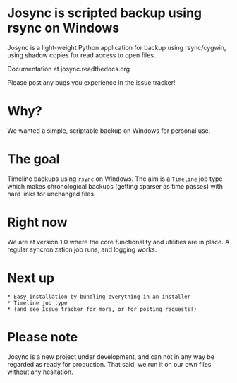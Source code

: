 # Josync is scripted backup using rsync on Windows

Josync is a light-weight Python application for backup using rsync/cygwin, using shadow copies for read access to open files.

Documentation at josync.readthedocs.org

Please post any bugs you experience in the issue tracker!

# Why?

We wanted a simple, scriptable backup on Windows for personal use.

# The goal

Timeline backups using ``rsync`` on Windows. The aim is a ``Timeline`` job type which makes chronological backups (getting sparser as time passes) with hard links for unchanged files.

# Right now

We are at version 1.0 where the core functionality and utilities are in place. A regular syncronization job runs, and logging works.

# Next up

	* Easy installation by bundling everything in an installer
	* Timeline job type
	* (and see Issue tracker for more, or for posting requests!)


# Please note

Josync is a new project under development, and can not in any way be regarded as ready for production. That said, we run it on our own files without any hesitation.